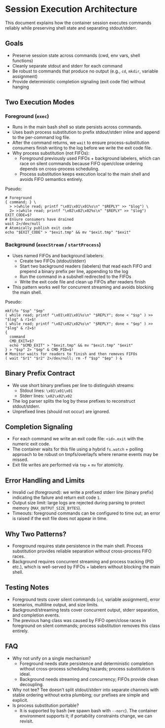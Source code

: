 # Session Execution Architecture

This document explains how the container session executes commands reliably while preserving shell state and separating stdout/stderr.

## Goals

- Preserve session state across commands (cwd, env vars, shell functions)
- Cleanly separate stdout and stderr for each command
- Be robust to commands that produce no output (e.g., `cd`, `mkdir`, variable assignment)
- Provide deterministic completion signaling (exit code file) without hanging

## Two Execution Modes

### Foreground (`exec`)

- Runs in the main bash shell so state persists across commands.
- Uses bash process substitution to prefix stdout/stderr inline and append to the per-command log file.
- After the command returns, we `wait` to ensure process-substitution consumers finish writing to the log before we write the exit code file.
- Why process substitution (not FIFOs):
  - Foreground previously used FIFOs + background labelers, which can race on silent commands because FIFO open/close ordering depends on cross-process scheduling.
  - Process substitution keeps execution local to the main shell and avoids FIFO semantics entirely.

Pseudo:

```
# Foreground
{ command; } \
  > >(while read; printf "\x01\x01\x01%s\n" "$REPLY" >> "$log") \
  2> >(while read; printf "\x02\x02\x02%s\n" "$REPLY" >> "$log")
EXIT_CODE=$?
# Ensure consumers have drained
wait 2>/dev/null
# Atomically publish exit code
echo "$EXIT_CODE" > "$exit.tmp" && mv "$exit.tmp" "$exit"
```

### Background (`execStream` / `startProcess`)

- Uses named FIFOs and background labelers:
  - Create two FIFOs (stdout/stderr)
  - Start two background readers (labelers) that read each FIFO and prepend a binary prefix per line, appending to the log
  - Run the command in a subshell redirected to the FIFOs
  - Write the exit code file and clean up FIFOs after readers finish
- This pattern works well for concurrent streaming and avoids blocking the main shell.

Pseudo:

```
mkfifo "$sp" "$ep"
( while read; printf "\x01\x01\x01%s\n" "$REPLY"; done < "$sp" ) >> "$log" & r1=$!
( while read; printf "\x02\x02\x02%s\n" "$REPLY"; done < "$ep" ) >> "$log" & r2=$!
{
  command
  CMD_EXIT=$?
  echo "$CMD_EXIT" > "$exit.tmp" && mv "$exit.tmp" "$exit"
} > "$sp" 2> "$ep" & CMD_PID=$!
# Monitor waits for readers to finish and then removes FIFOs
( wait "$r1" "$r2" 2>/dev/null; rm -f "$sp" "$ep" ) &
```

## Binary Prefix Contract

- We use short binary prefixes per line to distinguish streams:
  - Stdout lines: `\x01\x01\x01`
  - Stderr lines: `\x02\x02\x02`
- The log parser splits the log by these prefixes to reconstruct stdout/stderr.
- Unprefixed lines (should not occur) are ignored.

## Completion Signaling

- For each command we write an exit code file: `<id>.exit` with the numeric exit code.
- The container waits for this file using a hybrid `fs.watch` + polling approach to be robust on tmpfs/overlayfs where rename events may be missed.
- Exit file writes are performed via `tmp` + `mv` for atomicity.

## Error Handling and Limits

- Invalid `cwd` (foreground): we write a prefixed stderr line (binary prefix) indicating the failure and return exit code `1`.
- Output size limit: large logs are rejected during parsing to protect memory (`MAX_OUTPUT_SIZE_BYTES`).
- Timeouts: foreground commands can be configured to time out; an error is raised if the exit file does not appear in time.

## Why Two Patterns?

- Foreground requires state persistence in the main shell. Process substitution provides reliable separation without cross-process FIFO races.
- Background requires concurrent streaming and process tracking (PID etc.), which is well-served by FIFOs + labelers without blocking the main shell.

## Testing Notes

- Foreground tests cover silent commands (`cd`, variable assignment), error scenarios, multiline output, and size limits.
- Background/streaming tests cover concurrent output, stderr separation, and completion events.
- The previous hang class was caused by FIFO open/close races in foreground on silent commands; process substitution removes this class entirely.

## FAQ

- Why not unify on a single mechanism?
  - Foreground needs state persistence and deterministic completion without cross-process scheduling hazards; process substitution is ideal.
  - Background needs streaming and concurrency; FIFOs provide clean decoupling.
- Why not tee? Tee doesn’t split stdout/stderr into separate channels with stable ordering without extra plumbing; our prefixes are simple and explicit.
- Is process substitution portable?
  - It is supported by bash (we spawn bash with `--norc`). The container environment supports it; if portability constraints change, we can revisit.
